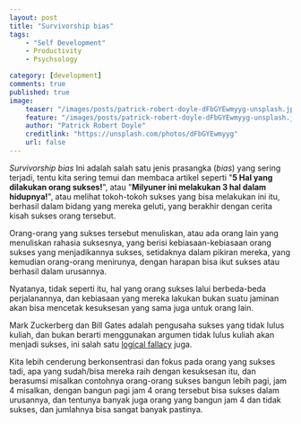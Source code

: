 ```yaml
---
layout: post
title: "Survivorship bias"
tags: 
    - "Self Development"
    - Productivity
    - Psychsology

category: [development]
comments: true
published: true
image:
    teaser: "/images/posts/patrick-robert-doyle-dFbGYEwmyyg-unsplash.jpg"
    feature: "/images/posts/patrick-robert-doyle-dFbGYEwmyyg-unsplash.jpg"
    author: "Patrick Robert Doyle"
    creditlink: "https://unsplash.com/photos/dFbGYEwmyyg"
    url: false
---
```


*Survivorship bias* Ini adalah salah satu jenis prasangka (*bias*) yang sering terjadi, tentu kita sering temui dan membaca artikel seperti "**5 Hal yang dilakukan orang sukses!**", atau "**Milyuner ini melakukan 3 hal dalam hidupnya!**", atau melihat tokoh-tokoh sukses yang bisa melakukan ini itu, berhasil dalam bidang yang mereka geluti, yang berakhir dengan cerita kisah sukses orang tersebut.
<!--more-->

Orang-orang yang sukses tersebut menuliskan, atau ada orang lain yang menuliskan rahasia suksesnya, yang berisi kebiasaan-kebiasaan orang sukses yang menjadikannya sukses, setidaknya dalam pikiran mereka, yang kemudian orang-orang menirunya, dengan harapan bisa ikut sukses atau berhasil dalam urusannya.

Nyatanya, tidak seperti itu, hal yang orang sukses lalui berbeda-beda perjalanannya, dan kebiasaan yang mereka lakukan bukan suatu jaminan akan bisa mencetak kesuksesan yang sama juga untuk orang lain.

Mark Zuckerberg dan Bill Gates adalah pengusaha sukses yang tidak lulus kuliah, dan bukan berarti menggunakan argumen tidak lulus kuliah akan menjadi sukses, ini salah satu [logical fallacy](/2019/07/logical-fallacy-kesesatan-berpikir) juga.

Kita lebih cenderung berkonsentrasi dan fokus pada orang yang sukses tadi, apa yang sudah/bisa mereka raih dengan kesuksesan itu, dan berasumsi misalkan contohnya orang-orang sukses bangun lebih pagi, jam 4 misalkan, dengan bangun pagi jam 4 orang tersebut bisa sukses dalam urusannya, dan tentunya banyak juga orang yang bangun jam 4 dan tidak sukses, dan jumlahnya bisa sangat banyak pastinya.